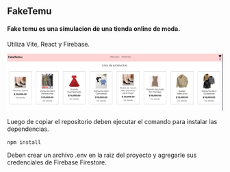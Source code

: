 ## FakeTemu

#### Fake temu es una simulacion de una tienda online de moda.

Utiliza Vite, React y Firebase.

![](./public/imagen.png)

Luego de copiar el repositorio deben ejecutar el comando para instalar las dependencias.

```
npm install
```

Deben crear un archivo .env en la raiz del proyecto y agregarle sus credenciales de Firebase Firestore.
